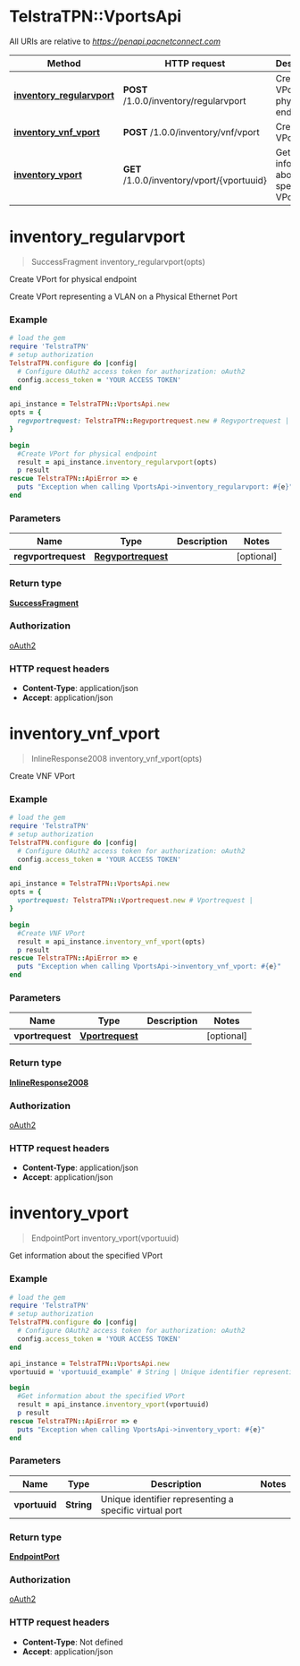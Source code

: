# TelstraTPN::VportsApi

All URIs are relative to *https://penapi.pacnetconnect.com*

Method | HTTP request | Description
------------- | ------------- | -------------
[**inventory_regularvport**](VportsApi.md#inventory_regularvport) | **POST** /1.0.0/inventory/regularvport | Create VPort for physical endpoint
[**inventory_vnf_vport**](VportsApi.md#inventory_vnf_vport) | **POST** /1.0.0/inventory/vnf/vport | Create VNF VPort
[**inventory_vport**](VportsApi.md#inventory_vport) | **GET** /1.0.0/inventory/vport/{vportuuid} | Get information about the specified VPort


# **inventory_regularvport**
> SuccessFragment inventory_regularvport(opts)

Create VPort for physical endpoint

Create VPort representing a VLAN on a Physical Ethernet Port

### Example
```ruby
# load the gem
require 'TelstraTPN'
# setup authorization
TelstraTPN.configure do |config|
  # Configure OAuth2 access token for authorization: oAuth2
  config.access_token = 'YOUR ACCESS TOKEN'
end

api_instance = TelstraTPN::VportsApi.new
opts = {
  regvportrequest: TelstraTPN::Regvportrequest.new # Regvportrequest | 
}

begin
  #Create VPort for physical endpoint
  result = api_instance.inventory_regularvport(opts)
  p result
rescue TelstraTPN::ApiError => e
  puts "Exception when calling VportsApi->inventory_regularvport: #{e}"
end
```

### Parameters

Name | Type | Description  | Notes
------------- | ------------- | ------------- | -------------
 **regvportrequest** | [**Regvportrequest**](Regvportrequest.md)|  | [optional] 

### Return type

[**SuccessFragment**](SuccessFragment.md)

### Authorization

[oAuth2](../README.md#oAuth2)

### HTTP request headers

 - **Content-Type**: application/json
 - **Accept**: application/json



# **inventory_vnf_vport**
> InlineResponse2008 inventory_vnf_vport(opts)

Create VNF VPort

### Example
```ruby
# load the gem
require 'TelstraTPN'
# setup authorization
TelstraTPN.configure do |config|
  # Configure OAuth2 access token for authorization: oAuth2
  config.access_token = 'YOUR ACCESS TOKEN'
end

api_instance = TelstraTPN::VportsApi.new
opts = {
  vportrequest: TelstraTPN::Vportrequest.new # Vportrequest | 
}

begin
  #Create VNF VPort
  result = api_instance.inventory_vnf_vport(opts)
  p result
rescue TelstraTPN::ApiError => e
  puts "Exception when calling VportsApi->inventory_vnf_vport: #{e}"
end
```

### Parameters

Name | Type | Description  | Notes
------------- | ------------- | ------------- | -------------
 **vportrequest** | [**Vportrequest**](Vportrequest.md)|  | [optional] 

### Return type

[**InlineResponse2008**](InlineResponse2008.md)

### Authorization

[oAuth2](../README.md#oAuth2)

### HTTP request headers

 - **Content-Type**: application/json
 - **Accept**: application/json



# **inventory_vport**
> EndpointPort inventory_vport(vportuuid)

Get information about the specified VPort

### Example
```ruby
# load the gem
require 'TelstraTPN'
# setup authorization
TelstraTPN.configure do |config|
  # Configure OAuth2 access token for authorization: oAuth2
  config.access_token = 'YOUR ACCESS TOKEN'
end

api_instance = TelstraTPN::VportsApi.new
vportuuid = 'vportuuid_example' # String | Unique identifier representing a specific virtual port

begin
  #Get information about the specified VPort
  result = api_instance.inventory_vport(vportuuid)
  p result
rescue TelstraTPN::ApiError => e
  puts "Exception when calling VportsApi->inventory_vport: #{e}"
end
```

### Parameters

Name | Type | Description  | Notes
------------- | ------------- | ------------- | -------------
 **vportuuid** | **String**| Unique identifier representing a specific virtual port | 

### Return type

[**EndpointPort**](EndpointPort.md)

### Authorization

[oAuth2](../README.md#oAuth2)

### HTTP request headers

 - **Content-Type**: Not defined
 - **Accept**: application/json



